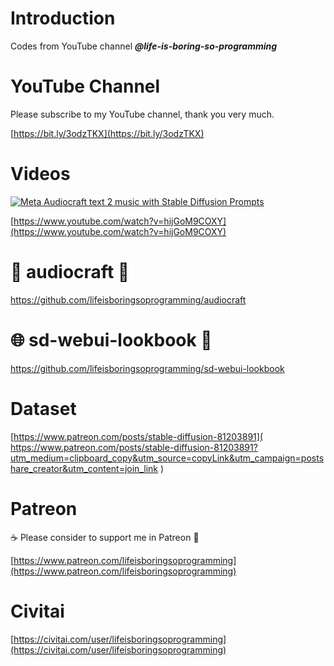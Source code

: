 # Introduction
Codes from YouTube channel ***@life-is-boring-so-programming***

# YouTube Channel
Please subscribe to my YouTube channel, thank you very much. 

[https://bit.ly/3odzTKX](https://bit.ly/3odzTKX)

# Videos
[![Meta Audiocraft text 2 music with Stable Diffusion Prompts](https://img.youtube.com/vi/hijGoM9COXY/sddefault.jpg)](https://www.youtube.com/watch?v=hijGoM9COXY)

[https://www.youtube.com/watch?v=hijGoM9COXY](https://www.youtube.com/watch?v=hijGoM9COXY)

# 🎵 audiocraft 🔧 
https://github.com/lifeisboringsoprogramming/audiocraft

# 🌐 sd-webui-lookbook 📸
https://github.com/lifeisboringsoprogramming/sd-webui-lookbook


# Dataset
[https://www.patreon.com/posts/stable-diffusion-81203891](
https://www.patreon.com/posts/stable-diffusion-81203891?utm_medium=clipboard_copy&utm_source=copyLink&utm_campaign=postshare_creator&utm_content=join_link
)

# Patreon
☕️ Please consider to support me in Patreon 🍻

[https://www.patreon.com/lifeisboringsoprogramming](https://www.patreon.com/lifeisboringsoprogramming)

# Civitai
[https://civitai.com/user/lifeisboringsoprogramming](https://civitai.com/user/lifeisboringsoprogramming)
